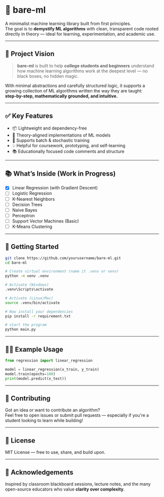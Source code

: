 # 🧠 bare-ml

A minimalist machine learning library built from first principles.  
The goal is to **demystify ML algorithms** with clean, transparent code rooted directly in theory — ideal for learning, experimentation, and academic use.

---

## 🎯 Project Vision

> **bare-ml** is built to help **college students and beginners** understand how machine learning algorithms work at the deepest level — no black boxes, no hidden magic.

With minimal abstractions and carefully structured logic, it supports a growing collection of ML algorithms written the way they are taught:  
**step-by-step, mathematically grounded, and intuitive.**

---

## ✅ Key Features

- 📦 Lightweight and dependency-free  
- 📘 Theory-aligned implementations of ML models  
- 🔁 Supports batch & stochastic training  
- 💡 Helpful for coursework, prototyping, and self-learning  
- 📚 Educationally focused code comments and structure  

---

## 📚 What’s Inside (Work in Progress)

- [x] Linear Regression (with Gradient Descent)  
- [ ] Logistic Regression  
- [ ] K-Nearest Neighbors  
- [ ] Decision Trees  
- [ ] Naive Bayes  
- [ ] Perceptron  
- [ ] Support Vector Machines (Basic)  
- [ ] K-Means Clustering  

---

## 🚀 Getting Started

```bash
git clone https://github.com/yourusername/bare-ml.git
cd bare-ml

# Create virtual environment (name it .venv or venv)
python -m venv .venv

# Activate (Windows)
.venv\Scripts\activate

# Activate (Linux/Mac)
source .venv/bin/activate

# Now install your dependencies
pip install -r requirement.txt

# start the program
python main.py
```

---

## 🧑‍💻 Example Usage

```python
from regression import linear_regression

model = linear_regression(x_train, y_train)
model.train(epochs=100)
print(model.predict(x_test))
```

---

## 🤝 Contributing

Got an idea or want to contribute an algorithm?  
Feel free to open issues or submit pull requests — especially if you're a student looking to learn while building!

---

## 📜 License

MIT License — free to use, share, and build upon.

---

## 🙏 Acknowledgements

Inspired by classroom blackboard sessions, lecture notes, and the many open-source educators who value **clarity over complexity**.
